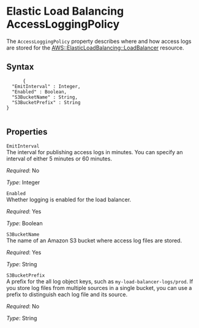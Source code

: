 Elastic Load Balancing AccessLoggingPolicy
==========================================

The `AccessLoggingPolicy` property describes where and how access logs are stored for the [AWS::ElasticLoadBalancing::LoadBalancer](aws-properties-ec2-elb.html "AWS::ElasticLoadBalancing::LoadBalancer") resource.

Syntax
------

``` {.programlisting}
      {
  "EmitInterval" : Integer,
  "Enabled" : Boolean,
  "S3BucketName" : String,
  "S3BucketPrefix" : String
}
    
```

Properties
----------

 `EmitInterval`   
The interval for publishing access logs in minutes. You can specify an interval of either 5 minutes or 60 minutes.

*Required*: No

*Type*: Integer

 `Enabled`   
Whether logging is enabled for the load balancer.

*Required*: Yes

*Type*: Boolean

 `S3BucketName`   
The name of an Amazon S3 bucket where access log files are stored.

*Required*: Yes

*Type*: String

 `S3BucketPrefix`   
A prefix for the all log object keys, such as `my-load-balancer-logs/prod`. If you store log files from multiple sources in a single bucket, you can use a prefix to distinguish each log file and its source.

*Required*: No

*Type*: String


